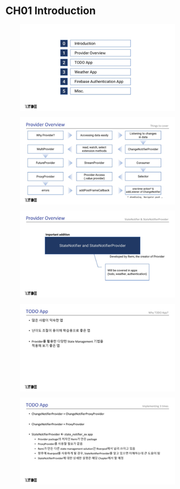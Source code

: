 # CH01 Introduction

<figure><img src="../../.gitbook/assets/image (24) (1) (3).png" alt=""><figcaption></figcaption></figure>



<figure><img src="../../.gitbook/assets/image (15) (1) (1).png" alt=""><figcaption></figcaption></figure>

<figure><img src="../../.gitbook/assets/image (16) (1).png" alt=""><figcaption></figcaption></figure>

<figure><img src="../../.gitbook/assets/image (22) (3).png" alt=""><figcaption></figcaption></figure>

<figure><img src="../../.gitbook/assets/image (23) (2).png" alt=""><figcaption></figcaption></figure>

<figure><img src="https://fistkim101.github.io/images/introduction-page-007.jpg" alt=""><figcaption></figcaption></figure>

<figure><img src="https://fistkim101.github.io/images/introduction-page-008.jpg" alt=""><figcaption></figcaption></figure>

<figure><img src="https://fistkim101.github.io/images/introduction-page-009.jpg" alt=""><figcaption></figcaption></figure>

<figure><img src="https://fistkim101.github.io/images/introduction-page-010.jpg" alt=""><figcaption></figcaption></figure>

<figure><img src="https://fistkim101.github.io/images/introduction-page-011.jpg" alt=""><figcaption></figcaption></figure>

<figure><img src="https://fistkim101.github.io/images/introduction-page-012.jpg" alt=""><figcaption></figcaption></figure>





